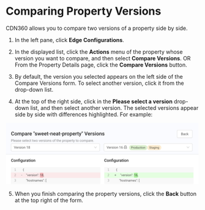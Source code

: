 # Comparing Property Versions

CDN360 allows you to compare two versions of a property side by side.

1. In the left pane, click **Edge Configurations**.
2. In the displayed list, click the **Actions** menu of the property whose version you want to compare, and then select **Compare Versions**. OR<br>From the Property Details page, click the **Compare Versions** button.</ul>

3. By default, the version you selected appears on the left side of the Compare Versions form. To select another version, click it from the drop-down list.

4. At the top of the right side, click in the **Please select a version** drop-down list, and then select another version. The selected versions appear side by side with differences highlighted. For example:

<p align=center><img src="/docs/resources/images/Compare Versions Populated.png" alt="compare versions" width="900"></p>

5. When you finish comparing the property versions, click the **Back** button at the top right of the form.
